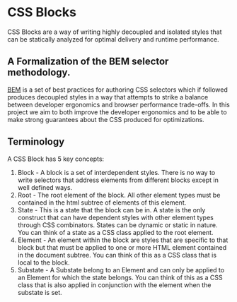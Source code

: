 CSS Blocks
==========

CSS Blocks are a way of writing highly decoupled and isolated styles that can be statically
analyzed for optimal delivery and runtime performance.

A Formalization of the BEM selector methodology.
------------------------------------------------

[BEM][bem] is a set of best practices for authoring CSS selectors which
if followed produces decoupled styles in a way that attempts to strike a balance
between developer ergonomics and browser performance trade-offs. In this
project we aim to both improve the developer ergonomics and to be able
to make strong guarantees about the CSS produced for optimizations.

Terminology
-----------

A CSS Block has 5 key concepts:

1. Block - A block is a set of interdependent styles. There is no way to
   write selectors that address elements from different blocks except in
   well defined ways.
2. Root - The root element of the block. All other element types must be
   contained in the html subtree of elements of this element.
3. State - This is a state that the block can be in. A state is the only
   construct that can have dependent styles with other element types
   through CSS combinators. States can be dynamic or static in nature.
   You can think of a state as a CSS class applied to the root element.
4. Element - An element within the block are styles that are specific to
   that block but that must be applied to one or more HTML element contained in
   the document subtree. You can think of this as a CSS class that is
   local to the block.
5. Substate - A Substate belong to an Element and can only be applied to
   an Element for which the state belongs. You can think of this as a
   CSS class that is also applied in conjunction with the element when the
   substate is set.

























[bem]: http://getbem.com/
